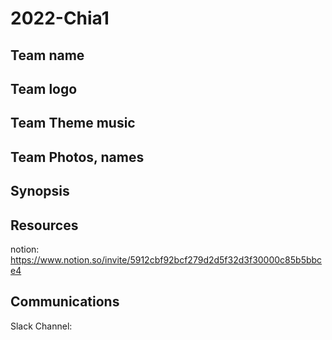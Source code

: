# 2022-Chia1

## Team name

## Team logo

## Team Theme music

## Team Photos, names

## Synopsis


## Resources
notion: https://www.notion.so/invite/5912cbf92bcf279d2d5f32d3f30000c85b5bbce4


## Communications
Slack Channel: 



